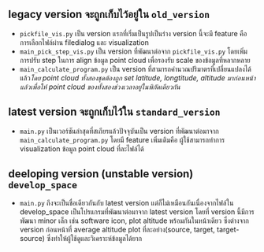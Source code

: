 ## **legacy version จะถูกเก็บไว้อยู่ใน** `old_version`
- `pickfile_vis.py` เป็น version แรกที่เริ่มเป็นรูปเป็นร่าง version นี้จะมี feature คือ การเลือกไฟล์ผ่าน filedialog และ visualization
- `main_pick_step_vis.py` เป็น version ที่พัฒนาต่อจาก `pickfile_vis.py` โดยเพิ่มการปรับ step ในการ align ข้อมูล point cloud เพื่อรองรับ scale ของข้อมูลที่หลากหลาย
- `main_calculate_program.py` เป็น version ที่สามารถคำนวณปริมาตรที่เปลี่ยนแปลงได้แล้ว*โดย point cloud ทั้งสองชุดต้องถูก set latitude, longtitude, altitude มาก่อนหน้าแล้วเพื่อให้ point cloud ของทั้งสองช่วงเวลาอยู่ในพิกัดเดียวกัน*

## **latest version จะถูกเก็บไว้ใน** `standard_version`
- `main.py` เป็นเวอร์ชันล่าสุดที่สเถียรแล้วปัจจุบันเป็น version ที่พัฒนาต่อมาจาก `main_calculate_program.py` โดยมี feature เพิ่มเติมคือ ผู้ใช้สามารถทำการ visualization ข้อมูล point cloud ที่ละไฟล์ได้

## **deeloping version (unstable version)** `develop_space`
- `main.py` ถึงจะเป็นชื่อเดียวกันกับ latest version แต่ก็ไม่เหมือนกันเนื่องจากไฟล์ใน develop_space เป็นโปรแกรมที่พัฒนาต่อมาจาก latest version โดยที่ version นี้มีการพัฒนา minor เล็ก เช่น software icon, plot altitude พร้อมกันในหน้าเดียว ซึ่งต่างจาก version ก่อนหน้าที่ average altitude plot ที่ละอย่าง(source, target, target-source) ซึ่งทำให้ผู้ใช้ดูและวิเคราะห์ข้อมูลได้ยาก